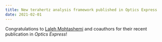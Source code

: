 ```yaml
---
title: New terahertz analysis framework published in Optics Express
date: 2021-02-01
---
```


Congratulations to [Laleh Mohtashemi](/author/laleh-mohtashemi) and coauthors
for their recent publication in *Optics Express*!

<!--more-->
